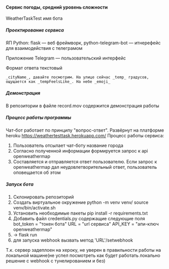 #### Сервис погоды, средний уровень сложности
WeatherTaskTest имя бота
##### Проектирование сервиса
ЯП Python: flask — веб фреймворк, python-telegram-bot — итнерефейс для взаимодействия с телеграмом

Приложение Telegram — пользовательский интерфейс

Формат ответа текстовый 
  
    _cityName_, давайте посмотрим. На улице сейчас _temp_ градусов, ощущается как _tempFeelsLike_. На небе _emoji_
##### Демонстрация
В репозитории в файле record.mov содержится демонстрация работы
##### Процесс работы программы
Чат-бот работает по принципу "вопрос-ответ". Развёрнут на платформе heroku
https://weathertesttask.herokuapp.com/
Процесс работы сервиса:
1) Пользователь отсылает чат-боту название города
2) Согласно полученной информации формируется запрос к api openweathermap
3) Составляется и отправляется ответ пользователю. Если запрос к openweathermap дал неудовлетворительный ответ, пользователь оповещается об этом

##### Запуск бота
1) Склонировать репозиторий
2) Создать виртуальное окружение 
    python -m venv venv/
    source venv/bin/activate.sh 
3) Установить необходимые пакеты 
    pip install -r requirements.txt
5) Добавить файл credentials.py содержащие следующие поля
    bot_token = "токен бота"
    URL = "url сервиса"
    API_KEY = "апи-ключ openweathermap"
6) -> flask run
7) для запуска webhook вызвать метод 'URL'/setwebhook

Т.к. сервер задеплоен на хероку, не уверен в правильности работы на локальной машине(не успел посмотреть как будет работать локально решение с webhook с тунелированием и без)
